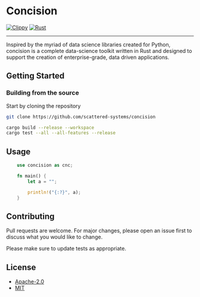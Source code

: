 # Concision

[![Clippy](https://github.com/scattered-systems/concision/actions/workflows/clippy.yml/badge.svg)](https://github.com/scattered-systems/concision/actions/workflows/clippy.yml)
[![Rust](https://github.com/scattered-systems/concision/actions/workflows/rust.yml/badge.svg)](https://github.com/scattered-systems/concision/actions/workflows/rust.yml)

***

Inspired by the myriad of data science libraries created for Python, concision is a complete data-science toolkit
written in Rust and designed to support the creation of enterprise-grade, data driven applications.

## Getting Started

### Building from the source

Start by cloning the repository

```bash
git clone https://github.com/scattered-systems/concision
```

```bash
cargo build --release --workspace
cargo test --all --all-features --release
```

## Usage

```rust
    use concision as cnc;

    fn main() {
        let a = "";

        println!("{:?}", a);
    }
```

## Contributing

Pull requests are welcome. For major changes, please open an issue first
to discuss what you would like to change.

Please make sure to update tests as appropriate.

## License

* [Apache-2.0](https://choosealicense.com/licenses/apache-2.0/)
* [MIT](https://choosealicense.com/licenses/mit/)
